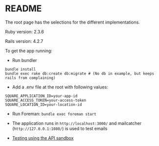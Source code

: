 # README

The root page has the selections for the different implementations.

Ruby version: 2.3.6

Rails version: 4.2.7

To get the app running:

* Run bundler

```
bundle install
bundle exec rake db:create db:migrate # (No db in example, but keeps rails from complaining)
```

* Add a .env file at the root with following values:

```
SQUARE_APPLICATION_ID=your-app-id
SQUARE_ACCESS_TOKEN=your-access-token
SQUARE_LOCATION_ID=your-location-id
```

* Run Foreman: `bundle exec foreman start`

* The application runs in `http://localhost:3000/` and mailcatcher (`http://127.0.0.1:1080/`) is used to test emails

* [Testing using the API sandbox](https://docs.connect.squareup.com/articles/using-sandbox)
